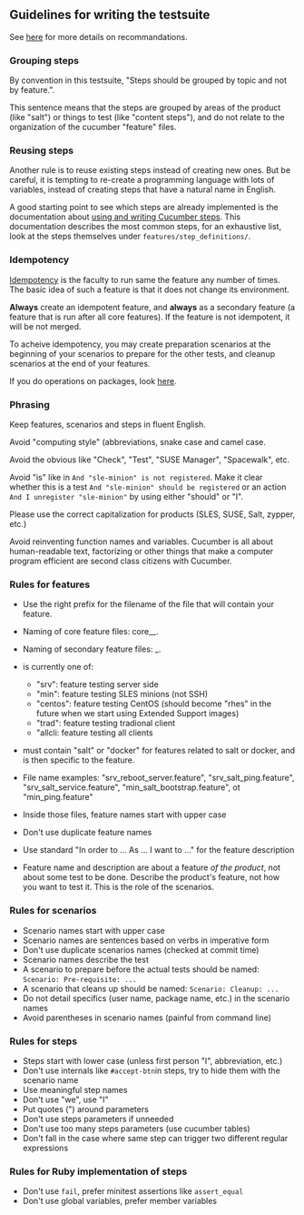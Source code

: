 ## Guidelines for writing the testsuite

See [here](https://github.com/SUSE/spacewalk-testsuite-base/blob/master/docs/Pitfalls-test.md)
for more details on recommandations.


### Grouping steps

By convention in this testsuite,
"Steps should be grouped by topic and not by feature.".

This sentence means
that the steps are grouped by areas of the product (like "salt") or things
to test (like "content steps"), and do not relate to the organization of
the cucumber "feature" files.


### Reusing steps

Another rule is to reuse existing steps instead of creating
new ones. But be careful, it is tempting to re-create a programming language
with lots of variables, instead of creating steps that have a natural name
in English.

A good starting point to see which steps are already implemented is
the documentation about [using and writing Cucumber steps](cucumber-steps.md).
This documentation describes the most common steps, for an
exhaustive list, look at the steps themselves under `features/step_definitions/`.


### Idempotency

[Idempotency](docs/idempotency.md) is the faculty to run same the feature any number of times. The basic idea of such a feature is that it does not change its environment.

**Always** create an idempotent feature, and **always** as a secondary feature (a feature that is run after all core features). If the feature is not idempotent, it will be not merged.

To acheive idempotency, you may create preparation scenarios at the beginning of your scenarios to prepare for the other tests, and cleanup scenarios at the end of your features.

If you do operations on packages, look [here](Patches_test.md).


### Phrasing

Keep features, scenarios and steps in fluent English.

Avoid "computing style" (abbreviations, snake case and camel case.

Avoid the obvious like "Check", "Test", "SUSE Manager", "Spacewalk", etc.

Avoid "is" like in ```And "sle-minion" is not registered```. Make it clear whether this is a test ```And "sle-minion" should be registered``` or an action ```And I unregister "sle-minion"``` by using either "should" or "I".

Please use the correct capitalization for products (SLES, SUSE, Salt, zypper, etc.)

Avoid reinventing function names and variables. Cucumber is all about human-readable text, factorizing or other things that make a computer program efficient are second class citizens with Cucumber.


### Rules for features

 * Use the right prefix for the filename of the file that will contain your feature.
 * Naming of core feature files: core_<type>_<topic>.
 * Naming of secondary feature files: <type>_<topic>.
 * <type> is currently one of:
   * "srv": feature testing server side
   * "min": feature testing SLES minions (not SSH)
   * "centos": feature testing CentOS (should become "rhes" in the future when we start using Extended Support images)
   * "trad": feature testing tradional client
   * "allcli: feature testing all clients
 * <topic> must contain "salt" or "docker" for features related to salt or docker, and is then specific to the feature.
 * File name examples: "srv_reboot_server.feature", "srv_salt_ping.feature", "srv_salt_service.feature", "min_salt_bootstrap.feature", ot "min_ping.feature"

 * Inside those files, feature names start with upper case
 * Don't use duplicate feature names
 * Use standard "In order to ... As ... I want to ..." for the feature description
 * Feature name and description are about a feature *of the product*, not about some test to be done. Describe the product's feature, not how you want to test it. This is the role of the scenarios.


### Rules for scenarios

 * Scenario names start with upper case
 * Scenario names are sentences based on verbs in imperative form
 * Don't use duplicate scenarios names (checked at commit time)
 * Scenario names describe the test
 * A scenario to prepare before the actual tests should be named: ```Scenario: Pre-requisite: ...```
 * A scenario that cleans up should be named: ```Scenario: Cleanup: ...```
 * Do not detail specifics (user name, package name, etc.) in the scenario names
 * Avoid parentheses in scenario names (painful from command line)


### Rules for steps

 * Steps start with lower case (unless first person "I", abbreviation, etc.)
 * Don't use internals like ```#accept-btn```in steps, try to hide them with the scenario name
 * Use meaningful step names
 * Don't use "we", use "I"
 * Put quotes (") around parameters
 * Don't use steps parameters if unneeded
 * Don't use too many steps parameters (use cucumber tables)
 * Don't fall in the case where same step can trigger two different regular expressions


### Rules for Ruby implementation of steps

 * Don't use ```fail```, prefer minitest assertions like ```assert_equal```
 * Don't use global variables, prefer member variables

